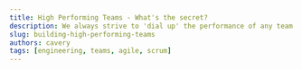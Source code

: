 ```yaml
---
title: High Performing Teams - What's the secret?
description: We always strive to 'dial up' the performance of any team we work with, how do we do it?
slug: building-high-performing-teams
authors: cavery
tags: [engineering, teams, agile, scrum]
---
```


